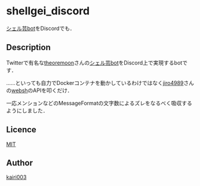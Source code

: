 shellgei_discord
====

[シェル芸bot](https://github.com/theoremoon/ShellgeiBot)をDiscordでも．

## Description
Twitterで有名な[theoremoon](https://github.com/theoremoon)さんの[シェル芸bot](https://github.com/theoremoon/ShellgeiBot)をDiscord上で実現するbotです．

......といっても自力でDockerコンテナを動かしているわけではなく[jiro4989](https://github.com/jiro4989)さんの[websh](https://github.com/jiro4989/websh)のAPIを叩くだけ．

一応メンションなどのMessageFormatの文字数によるズレをなるべく吸収するようにしました．


## Licence

[MIT](https://github.com/tcnksm/tool/blob/master/LICENCE)

## Author

[kairi003](https://github.com/kairi003)